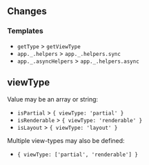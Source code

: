 ## Changes

### Templates

- `getType` > `getViewType`
- `app._.helpers` > `app._.helpers.sync`
- `app._.asyncHelpers` > `app._.helpers.async`

## viewType

Value may be an array or string:

- `isPartial` > `{ viewType: 'partial' }`
- `isRenderable` > `{ viewType: 'renderable' }`
- `isLayout` > `{ viewType: 'layout' }`

Multiple view-types may also be defined:

- `{ viewType: ['partial', 'renderable'] }`